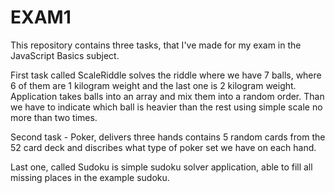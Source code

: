 # EXAM1
This repository contains three tasks, that I've made for my exam in the JavaScript Basics subject.

First task called ScaleRiddle solves the riddle where we have 7 balls, where 6 of them are 1 kilogram weight and the last one is 2 kilogram weight.
Application takes balls into an array and mix them into a random order. Than we have to indicate which ball is heavier than the rest using simple scale no more than two times.

Second task - Poker, delivers three hands contains 5 random cards from the 52 card deck and discribes what type of poker set we have on each hand.

Last one, called Sudoku is simple sudoku solver application, able to fill all missing places in the example sudoku.
